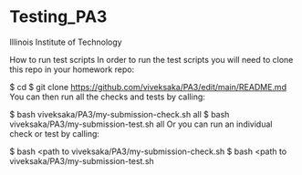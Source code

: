 # Testing_PA3

Illinois Institute of Technology

How to run test scripts
In order to run the test scripts you will need to clone this repo in your homework repo:

$ cd <your homework repo directory>
$ git clone https://github.com/viveksaka/PA3/edit/main/README.md
You can then run all the checks and tests by calling:

$ bash viveksaka/PA3/my-submission-check.sh all
$ bash viveksaka/PA3/my-submission-test.sh all
Or you can run an individual check or test by calling:

$ bash <path to viveksaka/PA3/my-submission-check.sh <check number>
$ bash <path to viveksaka/PA3/my-submission-test.sh <test number>
